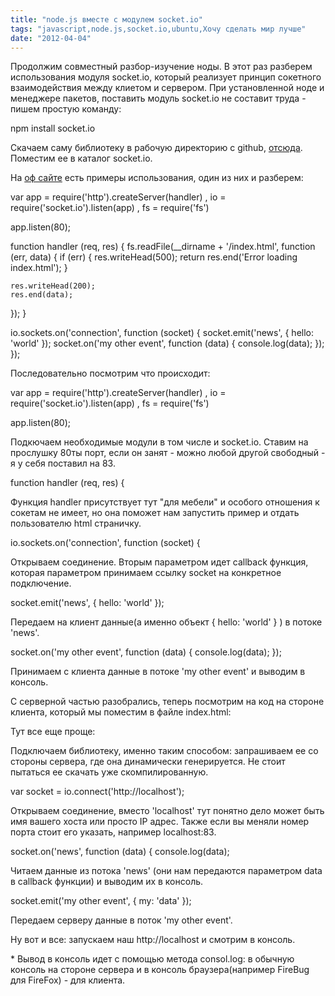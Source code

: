```yaml
---
title: "node.js вместе c модулем socket.io"
tags: "javascript,node.js,socket.io,ubuntu,Хочу сделать мир лучше"
date: "2012-04-04"
---
```


Продолжим совместный разбор-изучение ноды. В этот раз разберем использования модуля socket.io, который реализует принцип сокетного взаимодействия между клиетом и сервером. При установленной ноде и менеджере пакетов, поставить модуль socket.io не составит труда - пишем простую команду:

npm install socket.io

Скачаем саму библиотеку в рабочую директорию с github, [отсюда](https://github.com/LearnBoost/socket.io/tree/master/lib "github socket.io lib path"). Поместим ее в каталог socket.io.

На [оф сайте](http://socket.io/#how-to-use "socket.io examples") есть примеры использования, один из них и разберем:

var app = require('http').createServer(handler)
  , io = require('socket.io').listen(app)
  , fs = require('fs')

app.listen(80);

function handler (req, res) {
  fs.readFile(\_\_dirname + '/index.html',
  function (err, data) {
    if (err) {
      res.writeHead(500);
      return res.end('Error loading index.html');
    }

    res.writeHead(200);
    res.end(data);
  });
}

io.sockets.on('connection', function (socket) {
  socket.emit('news', { hello: 'world' });
  socket.on('my other event', function (data) {
    console.log(data);
  });
});

Последовательно посмотрим что происходит:

var app = require('http').createServer(handler)
  , io = require('socket.io').listen(app)
  , fs = require('fs')

app.listen(80);

Подкючаем необходимые модули в том числе и socket.io. Ставим на прослушку 80ты порт, если он занят - можно любой другой свободный - я у себя поставил на 83.

function handler (req, res) {

Функция handler присутствует тут "для мебели" и особого отношения к сокетам не имеет, но она поможет нам запустить пример и отдать пользователю html страничку.

io.sockets.on('connection', function (socket) {

Открываем соединение. Вторым параметром идет callback функция, которая параметром принимаем ссылку socket на конкретное подключение.

 socket.emit('news', { hello: 'world' });

Передаем на клиент данные(а именно объект { hello: 'world' } ) в потоке 'news'.

 socket.on('my other event', function (data) {
    console.log(data);
  });

Принимаем с клиента данные в потоке 'my other event' и выводим в консоль.

С серверной частью разобрались, теперь посмотрим на код на стороне клиента, который мы поместим в файле index.html:

<script src="/socket.io/socket.io.js"></script>
<script>
  var socket = io.connect('http://localhost');
  socket.on('news', function (data) {
    console.log(data);
    socket.emit('my other event', { my: 'data' });
  });
</script>

Тут все еще проще:

<script src="/socket.io/socket.io.js"></script>

Подключаем библиотеку, именно таким способом: запрашиваем ее со стороны сервера, где она динамически генерируется. Не стоит пытаться ее скачать уже скомпилированную.

  var socket = io.connect('http://localhost');

Открываем соединение, вместо 'localhost' тут понятно дело может быть имя вашего хоста или просто IP адрес. Также если вы меняли номер порта стоит его указать, например localhost:83.

  socket.on('news', function (data) {
     console.log(data);

Читаем данные из потока 'news' (они нам передаются параметром data в callback функции) и выводим их в консоль.

socket.emit('my other event', { my: 'data' });

Передаем серверу данные в поток 'my other event'.

Ну вот и все: запускаем наш http://localhost и смотрим в консоль.

\* Вывод в консоль идет с помощью метода consol.log: в обычную консоль на стороне сервера и в консоль браузера(например FireBug для FireFox) - для клиента.

